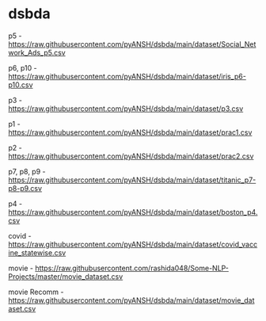 # dsbda

p5 - https://raw.githubusercontent.com/pyANSH/dsbda/main/dataset/Social_Network_Ads_p5.csv

p6, p10 - https://raw.githubusercontent.com/pyANSH/dsbda/main/dataset/iris_p6-p10.csv

p3 - https://raw.githubusercontent.com/pyANSH/dsbda/main/dataset/p3.csv

p1 - https://raw.githubusercontent.com/pyANSH/dsbda/main/dataset/prac1.csv

p2 - https://raw.githubusercontent.com/pyANSH/dsbda/main/dataset/prac2.csv

p7, p8, p9 - https://raw.githubusercontent.com/pyANSH/dsbda/main/dataset/titanic_p7-p8-p9.csv

p4 - https://raw.githubusercontent.com/pyANSH/dsbda/main/dataset/boston_p4.csv

covid - https://raw.githubusercontent.com/pyANSH/dsbda/main/dataset/covid_vaccine_statewise.csv

movie - https://raw.githubusercontent.com/rashida048/Some-NLP-Projects/master/movie_dataset.csv

movie Recomm - https://raw.githubusercontent.com/pyANSH/dsbda/main/dataset/movie_dataset.csv
